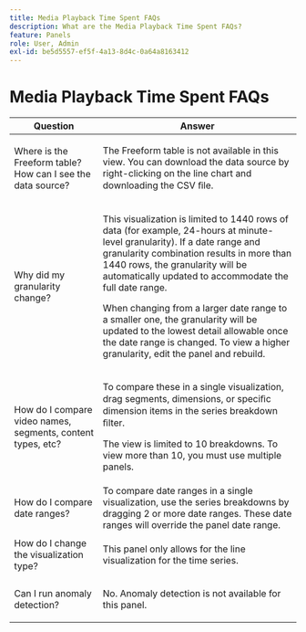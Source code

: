 ```yaml
---
title: Media Playback Time Spent FAQs
description: What are the Media Playback Time Spent FAQs?
feature: Panels
role: User, Admin
exl-id: be5d5557-ef5f-4a13-8d4c-0a64a8163412
---
```

# Media Playback Time Spent FAQs


|Question|Answer|
|---|---|
|Where is the Freeform table? How can I see the data source?|<p></p><p>The Freeform table is not available in this view. You can download the data source by right-clicking on the line chart and downloading the CSV ﬁle.</p>|
|<p>Why did my granularity change?</p>|<p>This visualization is limited to 1440 rows of data (for example, 24-hours at minute-level granularity). If a date range and granularity combination results in more than 1440 rows, the granularity will be automatically updated to accommodate the full date range.</p><p></p><p>When changing from a larger date range to a smaller one, the granularity will be updated to the lowest detail allowable once the date range is changed. To view a higher granularity, edit the panel and rebuild.</p>|
|<p></p><p>How do I compare video names, segments, content types, etc?</p>|<p>To compare these in a single visualization, drag segments, dimensions, or speciﬁc dimension items in the series breakdown ﬁlter.</p><p></p><p>The view is limited to 10 breakdowns. To view more than 10, you must use multiple panels.</p>|
|How do I compare date ranges?|To compare date ranges in a single visualization, use the series breakdowns by dragging 2 or more date ranges. These date ranges will override the panel date range.|
|How do I change the visualization type?|<p></p><p>This panel only allows for the line visualization for the time series.</p>|
|Can I run anomaly detection?|<p></p><p>No. Anomaly detection is not available for this panel.</p>|
